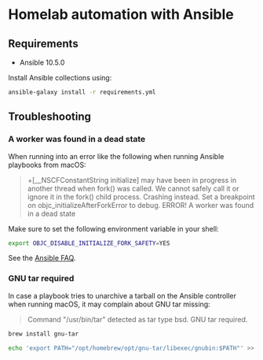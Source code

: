 # Homelab automation with Ansible

## Requirements

- Ansible 10.5.0

Install Ansible collections using:

```sh
ansible-galaxy install -r requirements.yml
```

## Troubleshooting

### A worker was found in a dead state

When running into an error like the following when running Ansible playbooks from macOS:

> +[__NSCFConstantString initialize] may have been in progress in another thread when fork() was called. We cannot safely call it or ignore it in the fork() child process. Crashing instead. Set a breakpoint on objc_initializeAfterForkError to debug. ERROR! A worker was found in a dead state

Make sure to set the following environment variable in your shell:

```sh
export OBJC_DISABLE_INITIALIZE_FORK_SAFETY=YES
```

See the [Ansible FAQ](https://docs.ansible.com/ansible/latest/reference_appendices/faq.html#running-on-macos-as-a-target).

### GNU tar required

In case a playbook tries to unarchive a tarball on the Ansible controller when running macOS, it may complain about GNU tar missing:

> Command "/usr/bin/tar" detected as tar type bsd. GNU tar required.

```sh
brew install gnu-tar
```

```sh
echo 'export PATH="/opt/homebrew/opt/gnu-tar/libexec/gnubin:$PATH"' >> ~/.zshrc
```

